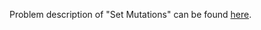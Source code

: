 Problem description of "Set Mutations" can be found [here](https://www.hackerrank.com/challenges/python-mutations/problem?isFullScreen=true).

